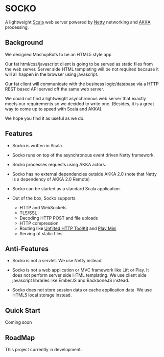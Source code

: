# SOCKO

A lightweight [Scala](http://www.scala-lang.org/) web server powered by
[Netty](http://netty.io/) networking and [AKKA](http://akka.io/) processing.

## Background
We designed MashupBots to be an HTML5 style app. 

Our fat html/css/javascript client is going to be served as static files from the web server. 
Server side HTML templating will be not required because it will all happen in the browser using javascript.

Our fat client will communicate with the business logic/database via a HTTP REST based API served off 
the same web server.

We could not find a lightweight asynchronous web server that exactly meets our requirements so we decided 
to write one. (Besides, it is a great way to come up to speed with Scala and AKKA).

We hope you find it as useful as we do.

## Features

* Socko is written in Scala 

* Socko runs on top of the asynchronous event driven Netty framework.

* Socko processes requests using AKKA actors.

* Socko has no external dependencies outside AKKA 2.0 (note that Netty is a dependency of AKKA 2.0 Remote)

* Socko can be started as a standard Scala application.

* Out of the box, Socko supports
  * HTTP and WebSockets
  * TLS/SSL
  * Decoding HTTP POST and file uploads
  * HTTP compression
  * Routing like [Unfilted HTTP ToolKit](http://unfiltered.databinder.net/Unfiltered.html) and 
    [Play Mini](https://github.com/typesafehub/play2-mini)
  * Serving of static files


## Anti-Features

* Socko is not a servlet. We use Netty instead.
  
* Socko is not a web application or MVC framework like Lift or Play. It does not perform server side
  HTML templating. We use client side javascript libraries like EmberJS and BackboneJS instead.
    
* Socko does not store session data or cache application data. We use HTML5 local storage instead.


## Quick Start

Coming soon


## RoadMap

This project currently in development.



  
